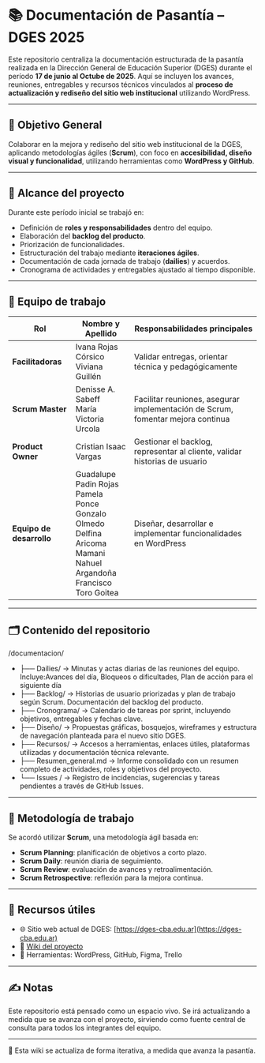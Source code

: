 # 📚 Documentación de Pasantía – DGES 2025

Este repositorio centraliza la documentación estructurada de la pasantía realizada en la Dirección General de Educación Superior (DGES) durante el período **17 de junio al Octube de 2025**. Aquí se incluyen los avances, reuniones, entregables y recursos técnicos vinculados al **proceso de actualización y rediseño del sitio web institucional** utilizando WordPress.

---

## 🎯 Objetivo General

Colaborar en la mejora y rediseño del sitio web institucional de la DGES, aplicando metodologías ágiles (**Scrum**), con foco en **accesibilidad, diseño visual y funcionalidad**, utilizando herramientas como **WordPress y GitHub**.

---

## 🧩 Alcance del proyecto

Durante este período inicial se trabajó en:

- Definición de **roles y responsabilidades** dentro del equipo.
- Elaboración del **backlog del producto**.
- Priorización de funcionalidades.
- Estructuración del trabajo mediante **iteraciones ágiles**.
- Documentación de cada jornada de trabajo (**dailies**) y acuerdos.
- Cronograma de actividades y entregables ajustado al tiempo disponible.

---

## 👥 Equipo de trabajo

| Rol              | Nombre y Apellido                        | Responsabilidades principales |
|------------------|-------------------------------------------|-------------------------------|
| **Facilitadoras**  | Ivana Rojas Córsico<br>Viviana Guillén      | Validar entregas, orientar técnica y pedagógicamente |
| **Scrum Master**   | Denisse A. Sabeff <br> María Victoria Urcola| Facilitar reuniones, asegurar implementación de Scrum, fomentar mejora continua |
| **Product Owner**  | Cristian Isaac Vargas                     | Gestionar el backlog, representar al cliente, validar historias de usuario |
| **Equipo de desarrollo** | Guadalupe Padin Rojas<br>Pamela Ponce<br>Gonzalo Olmedo<br>Delfina Aricoma Mamani<br>Nahuel Argandoña<br>Francisco Toro Goitea | Diseñar, desarrollar e implementar funcionalidades en WordPress |

---

## 🗂 Contenido del repositorio

 /documentacion/
* ├── Dailies/ → Minutas y actas diarias de las reuniones del equipo. Incluye:Avances del día, Bloqueos o dificultades, Plan de acción para el siguiente día
* ├── Backlog/ → Historias de usuario priorizadas y plan de trabajo según Scrum. Documentación del backlog del producto.
* ├── Cronograma/ → Calendario de tareas por sprint, incluyendo objetivos, entregables y fechas clave.
* ├── Diseño/ → Propuestas gráficas, bosquejos, wireframes y estructura de navegación planteada para el nuevo sitio DGES.
* ├── Recursos/ → Accesos a herramientas, enlaces útiles, plataformas utilizadas y documentación técnica relevante.
* ├── Resumen_general.md → Informe consolidado con un resumen completo de actividades, roles y objetivos del proyecto.
* └── Issues / → Registro de incidencias, sugerencias y tareas pendientes a través de GitHub Issues.




---

## 🧠 Metodología de trabajo

Se acordó utilizar **Scrum**, una metodología ágil basada en:

- **Scrum Planning**: planificación de objetivos a corto plazo.
- **Scrum Daily**: reunión diaria de seguimiento.
- **Scrum Review**: evaluación de avances y retroalimentación.
- **Scrum Retrospective**: reflexión para la mejora continua.

---

## 🔗 Recursos útiles

- 🌐 Sitio web actual de DGES: [https://dges-cba.edu.ar](https://dges-cba.edu.ar)
- 📄 [Wiki del proyecto](../../wiki)
- 🧰 Herramientas: WordPress, GitHub, Figma, Trello

---

## ✍️ Notas

Este repositorio está pensado como un espacio vivo. Se irá actualizando a medida que se avanza con el proyecto, sirviendo como fuente central de consulta para todos los integrantes del equipo.

---

📌 Esta wiki se actualiza de forma iterativa, a medida que avanza la pasantía.
